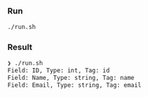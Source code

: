 ### Run

```bash
./run.sh
```

### Result

```bash
❯ ./run.sh
Field: ID, Type: int, Tag: id
Field: Name, Type: string, Tag: name
Field: Email, Type: string, Tag: email
```

